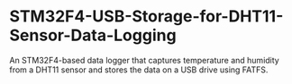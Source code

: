 # STM32F4-USB-Storage-for-DHT11-Sensor-Data-Logging
An STM32F4-based data logger that captures temperature and humidity from a DHT11 sensor and stores the data on a USB drive using FATFS.
